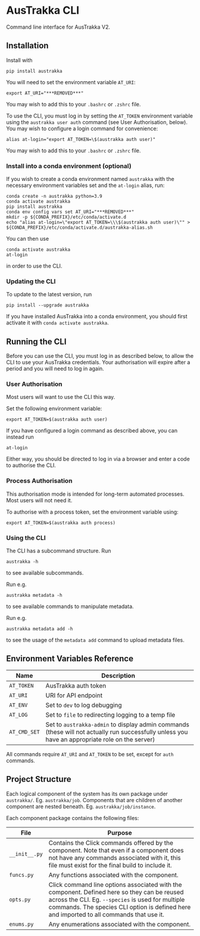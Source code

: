 # AusTrakka CLI

Command line interface for AusTrakka V2.

## Installation

Install with 
```
pip install austrakka
```

You will need to set the environment variable `AT_URI`:
```
export AT_URI="***REMOVED***"
```
You may wish to add this to your `.bashrc` or `.zshrc` file.

To use the CLI, you must log in by setting the `AT_TOKEN` environment variable using the 
`austrakka user auth` command (see User Authorisation, below). You may wish to configure 
a login command for convenience:
```
alias at-login="export AT_TOKEN=\$(austrakka auth user)"
```
You may wish to add this to your `.bashrc` or `.zshrc` file.

### Install into a conda environment (optional)

If you wish to create a conda environment named `austrakka` with the necessary environment 
variables set and the `at-login` alias, run:
```
conda create -n austrakka python=3.9
conda activate austrakka
pip install austrakka
conda env config vars set AT_URI="***REMOVED***"
mkdir -p ${CONDA_PREFIX}/etc/conda/activate.d
echo "alias at-login=\"export AT_TOKEN=\\\$(austrakka auth user)\"" > ${CONDA_PREFIX}/etc/conda/activate.d/austrakka-alias.sh
```

You can then use
```
conda activate austrakka
at-login
```
in order to use the CLI.

### Updating the CLI

To update to the latest version, run 
```
pip install --upgrade austrakka
```
If you have installed AusTrakka into a conda environment, you should first activate it with `conda activate austrakka`.

## Running the CLI

Before you can use the CLI, you must log in as described below, to allow the CLI to use your AusTrakka credentials. 
Your authorisation will expire after a period and you will need to log in again.

### User Authorisation

Most users will want to use the CLI this way.

Set the following environment variable:
```
export AT_TOKEN=$(austrakka auth user)
```

If you have configured a login command as described above, you can instead run 
```
at-login
```

Either way, you should be directed to log in via a browser and enter a code to authorise the CLI.

### Process Authorisation

This authorisation mode is intended for long-term automated processes. Most users will not need it. 

To authorise with a process token, set the environment variable using:
```
export AT_TOKEN=$(austrakka auth process)
```

### Using the CLI

The CLI has a subcommand structure. Run 
```
austrakka -h
```
to see available subcommands.

Run e.g. 
```
austrakka metadata -h
```
to see available commands to manipulate metadata.

Run e.g. 
```
austrakka metadata add -h
```
to see the usage of the `metadata add` command to upload metadata files.

## Environment Variables Reference

| Name         | Description                                                                                                                                     |
|--------------|-------------------------------------------------------------------------------------------------------------------------------------------------|
| `AT_TOKEN`   | AusTrakka auth token                                                                                                                            |
| `AT_URI`     | URI for API endpoint                                                                                                                            |
| `AT_ENV`     | Set to `dev` to log debugging                                                                                                                   |
| `AT_LOG`     | Set to `file` to redirecting logging to a temp file                                                                                             |
| `AT_CMD_SET` | Set to `austrakka-admin` to display admin commands (these will not actually run successfully unless you have an appropriate role on the server) |

All commands require `AT_URI` and `AT_TOKEN` to be set, except for `auth` commands.

## Project Structure

Each logical component of the system has its own package under `austrakka/`. Eg. `austrakka/job`.
Components that are children of another component are nested beneath. Eg. `austrakka/job/instance`.

Each component package contains the following files:

| File          | Purpose                                                                                                                                                                                                                                      |
|---------------|----------------------------------------------------------------------------------------------------------------------------------------------------------------------------------------------------------------------------------------------|
| `__init__.py` | Contains the Click commands offered by the component. Note that even if a component does not have any commands associated with it, this file must exist for the final build to include it.                                                   |
| `funcs.py`    | Any functions associated with the component.                                                                                                                                                                                                 |
| `opts.py`     | Click command line options associated with the component. Defined here so they can be reused across the CLI. Eg. `--species` is used for multiple commands. The species CLI option is defined here and imported to all commands that use it. |
| `enums.py`    | Any enumerations associated with the component.                                                                                                                                                                                              |
